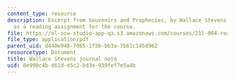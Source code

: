 ```yaml
---
content_type: resource
description: Excerpt from Souvenirs and Prophecies, by Wallace Stevens, presented
  as a reading assignment for the course.
file: https://ol-ocw-studio-app-qa.s3.amazonaws.com/courses/21l-004-reading-poetry-spring-2009/0e990c4bd61dd5c2bd3e939fef7e5a4b_MIT21l_004s09_read04_stevens.pdf
file_type: application/pdf
parent_uid: d440e948-7d65-1f5b-bb3a-7b61c145d962
resourcetype: Document
title: Wallace Stevens journal note
uid: 0e990c4b-d61d-d5c2-bd3e-939fef7e5a4b
---
```

